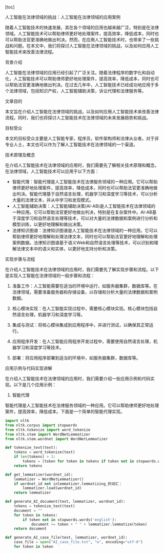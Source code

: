 
[toc]                    
                
                
人工智能在法律领域的挑战：人工智能在法律领域的应用案例

随着人工智能技术的快速发展，其在各个领域的应用也越来越广泛，特别是在法律领域。人工智能技术可以帮助律师更好地处理案件，提高效率，降低成本，同时也可以帮助法官更准确地做出判决。然而，在应用人工智能技术时，也带来了一些挑战和问题。在本文中，我们将探讨人工智能在法律领域的挑战，以及如何应用人工智能技术来改善法律流程。

背景介绍

人工智能在法律领域的应用已经引起了广泛关注。随着法律程序的数字化和自动化，人工智能技术可以帮助律师更好地处理案件，提高效率，降低成本，同时也可以帮助法官更准确地做出判决。在过去几年中，人工智能技术已经成功地应用于多个法律领域，包括知识产权，人工智能辅助决策，诉讼代理和法律服务等。

文章目的

本文旨在介绍人工智能在法律领域的挑战，以及如何应用人工智能技术来改善法律流程。同时，我们也将探讨人工智能技术在法律领域的未来发展趋势和挑战。

目标受众

本文的目标受众主要是人工智能专家，程序员，软件架构师和法律从业者。对于非专业人士，本文也可以作为了解人工智能技术在法律领域的一个渠道。

技术原理及概念

在介绍人工智能技术在法律领域的应用时，我们需要先了解相关技术原理和概念。在法律领域，人工智能技术可以应用于以下方面：

- 智能代理：智能代理是人工智能技术在法律服务领域的一种应用。它可以帮助律师更好地处理案件，提高效率，降低成本，同时也可以帮助法官更准确地做出判决。智能代理基于自然语言处理，机器学习和深度学习等技术，可以分析大量的法律文本，并从中学习和发现模式。
- 人工智能辅助决策：人工智能辅助决策(AI-AB)是人工智能技术在法律领域的一种应用。它可以帮助法官更好地做出判决，特别是在复杂案件中。AI-AB基于深度学习和自然语言处理等技术，可以对大量的法律数据和案例进行分析和模型训练，以更好地理解和做出决策。
- 法律知识图谱：法律知识图谱是人工智能技术在法律领域的一种应用。它可以帮助律师更好地理解和处理法律文本，同时也可以帮助法官更好地理解和处理案例数据。法律知识图谱基于语义Web和自然语言处理等技术，可以识别和理解法律文本中的语义和实体，以更好地支持分析和决策。

实现步骤与流程

在介绍人工智能技术在法律领域的应用时，我们需要先了解实现步骤和流程。以下是实现人工智能在法律领域的一般步骤和流程：

1. 准备工作：人工智能需要在适当的环境中运行，如服务器集群，数据库等。在法律领域，需要准备服务器和存储设备，以存储和分析大量的法律数据和案例数据。

2. 核心模块实现：在人工智能实现过程中，需要核心模块实现。核心模块包括自然语言处理，机器学习和深度学习等。

3. 集成与测试：将核心模块集成到应用程序中，并进行测试，以确保其正常运行。

4. 应用程序开发：在人工智能应用程序开发过程中，需要使用自然语言处理，机器学习和深度学习等技术。

5. 部署：将应用程序部署到适当的环境中，如服务器集群，数据库等。

应用示例与代码实现讲解

在介绍人工智能技术在法律领域的应用时，我们需要介绍一些应用示例和代码实现。以下是几个应用示例：

1. 智能代理

智能代理是人工智能技术在法律服务领域的一种应用。它可以帮助律师更好地处理案件，提高效率，降低成本。下面是一个简单的智能代理实现。

```python
import nltk
from nltk.corpus import stopwords
from nltk.tokenize import word_tokenize
from nltk.stem import WordNetLemmatizer
from nltk.stem.wordnet import WordNetLemmatizer

def tokenize_text(text):
    tokens = word_tokenize(text)
    if len(tokens) > 1:
        tokens = [token for token in tokens if token not in stopwords.words('english')]
    return tokens

def get_lemmatizer(wordnet_id):
    lemmatizer = WordNetLemmatizer()
    if wordnet_id not inlemmatizer.lemmatizing_的词汇：
        lemmatizer.load(wordnet_id)
    return lemmatizer

def generate_AI_document(text, lemmatizer, wordnet_id):
    tokens = tokenize_text(text)
    document = ""
    for token in tokens:
        if token not in stopwords.words('english'):
            document += token + " " + lemmatizer.lemmatize(token)
    return document

def generate_AI_case_file(text, lemmatizer, wordnet_id):
    case_file = open("AI_case_file.txt", "w", encoding="utf-8")
    for token in token
```

